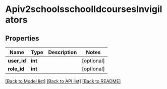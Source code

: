 # Apiv2schoolsschoolIdcoursesInvigilators

## Properties
Name | Type | Description | Notes
------------ | ------------- | ------------- | -------------
**user_id** | **int** |  | [optional] 
**role_id** | **int** |  | [optional] 

[[Back to Model list]](../README.md#documentation-for-models) [[Back to API list]](../README.md#documentation-for-api-endpoints) [[Back to README]](../README.md)

